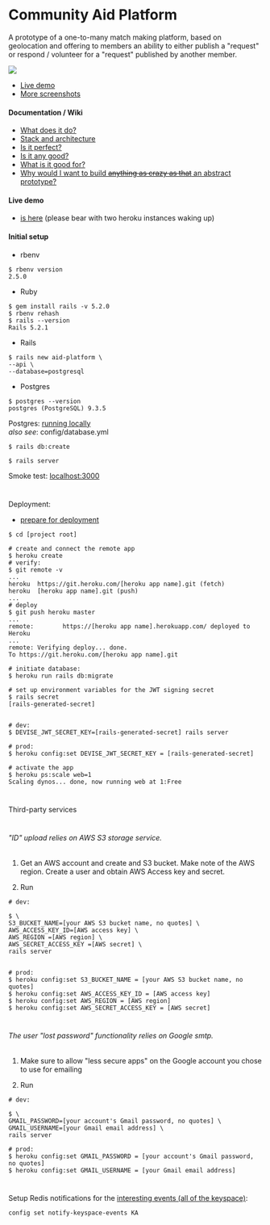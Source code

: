 # Community Aid Platform

A prototype of a one-to-many match making platform, based on geolocation and offering to members an ability to either publish a "request" or respond / volunteer for a "request" published by another member. 

![](https://s3.amazonaws.com/quod.erat.demonstrandum/portfolio/img/aid-platform/Screen+Shot+2019-02-08+at+12.10.53.png)

- [Live demo](https://infinite-sierra-74007.herokuapp.com/)
- [More screenshots](https://github.com/niennte/aid-platform/wiki#screenshots)

#### Documentation / Wiki
- [What does it do?](https://github.com/niennte/aid-platform/wiki#what-does-it-do)
- [Stack and architecture](https://github.com/niennte/aid-platform/wiki#stack-and-architecture)
- [Is it perfect?](https://github.com/niennte/aid-platform/wiki#is-it-perfect)
- [Is it any good?](https://github.com/niennte/aid-platform/wiki#is-it-any-good)
- [What is it good for?](https://github.com/niennte/aid-platform/wiki#what-is-it-good-for)
- [Why would I want to build ~~anything as crazy as that~~ an abstract prototype?](https://github.com/niennte/aid-platform/wiki#why-would-i-want-to-build-anything-as-crazy-as-that-an-abstract-prototype)

#### Live demo
- [is here](https://infinite-sierra-74007.herokuapp.com/) (please bear with two heroku instances waking up)

#### Initial setup
- rbenv
```
$ rbenv version
2.5.0
```
- Ruby
```
$ gem install rails -v 5.2.0
$ rbenv rehash
$ rails --version
Rails 5.2.1
```
- Rails
```
$ rails new aid-platform \
--api \
--database=postgresql
```

- Postgres
```
$ postgres --version
postgres (PostgreSQL) 9.3.5
```

Postgres:
[running locally](https://devcenter.heroku.com/articles/heroku-postgresql#set-up-postgres-on-mac)  
*also see*: config/database.yml

```$xslt
$ rails db:create
```
```$xslt
$ rails server
```
Smoke test: [localhost:3000](localhost:3000)

#
Deployment:
- [prepare for deployment](https://devcenter.heroku.com/articles/heroku-postgresql#set-up-postgres-on-mac)

```
$ cd [project root]
```

```
# create and connect the remote app
$ heroku create
# verify:
$ git remote -v
...
heroku	https://git.heroku.com/[heroku app name].git (fetch)
heroku	[heroku app name].git (push)
...
# deploy
$ git push heroku master
...
remote:        https://[heroku app name].herokuapp.com/ deployed to Heroku
...
remote: Verifying deploy... done.
To https://git.heroku.com/[heroku app name].git

# initiate database:
$ heroku run rails db:migrate

# set up environment variables for the JWT signing secret
$ rails secret
[rails-generated-secret]


# dev:
$ DEVISE_JWT_SECRET_KEY=[rails-generated-secret] rails server

# prod: 
$ heroku config:set DEVISE_JWT_SECRET_KEY = [rails-generated-secret] 

# activate the app
$ heroku ps:scale web=1
Scaling dynos... done, now running web at 1:Free

```

#
Third-party services



#
###### "ID" upload relies on AWS S3 storage service.

1) Get an AWS account and create and S3 bucket. Make note of the AWS region. Create a user and obtain AWS Access key and secret.

2) Run
```
# dev:

$ \
S3_BUCKET_NAME=[your AWS S3 bucket name, no quotes] \
AWS_ACCESS_KEY_ID=[AWS access key] \
AWS_REGION =[AWS region] \
AWS_SECRET_ACCESS_KEY =[AWS secret] \
rails server


# prod: 
$ heroku config:set S3_BUCKET_NAME = [your AWS S3 bucket name, no quotes]
$ heroku config:set AWS_ACCESS_KEY_ID = [AWS access key]
$ heroku config:set AWS_REGION = [AWS region]
$ heroku config:set AWS_SECRET_ACCESS_KEY = [AWS secret]
```

#
###### The user "lost password" functionality relies on Google smtp.

1) Make sure to allow "less secure apps" on the Google account you chose to use for emailing

2) Run
```
# dev:

$ \
GMAIL_PASSWORD=[your account's Gmail password, no quotes] \
GMAIL_USERNAME=[your Gmail email address] \
rails server

# prod: 
$ heroku config:set GMAIL_PASSWORD = [your account's Gmail password, no quotes]
$ heroku config:set GMAIL_USERNAME = [your Gmail email address]

```



#
Setup Redis notifications for the [interesting events (all of the keyspace)](https://redis.io/topics/notifications):
```
config set notify-keyspace-events KA
```

